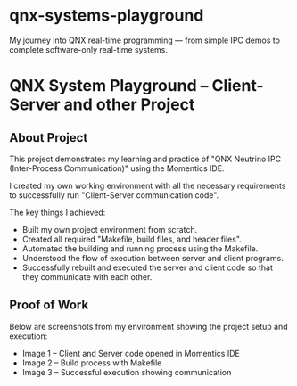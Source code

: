 # qnx-systems-playground
My journey into QNX real-time programming — from simple IPC demos to complete software-only real-time systems.


# QNX System Playground – Client-Server and other Project

## About Project
This project demonstrates my learning and practice of "QNX Neutrino IPC (Inter-Process Communication)" using the Momentics IDE.  

I created my own working environment with all the necessary requirements to successfully run "Client-Server communication code".  

The key things I achieved:
- Built my own project environment from scratch.  
- Created all required "Makefile, build files, and header files".  
- Automated the building and running process using the Makefile.  
- Understood the flow of execution between server and client programs.  
- Successfully rebuilt and executed the server and client code so that they communicate with each other.  

## Proof of Work
Below are screenshots from my environment showing the project setup and execution:

- Image 1 – Client and Server code opened in Momentics IDE  
- Image 2 – Build process with Makefile  
- Image 3 – Successful execution showing communication  

